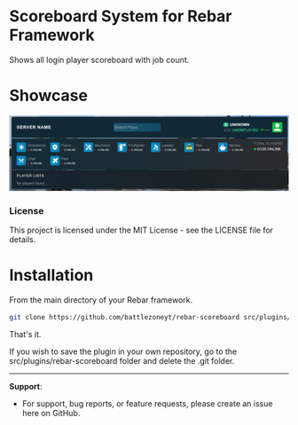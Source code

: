 # Scoreboard System for Rebar Framework

Shows all login player scoreboard with job count.

# Showcase

![alt scoreboard](image.png)

### License

This project is licensed under the MIT License - see the LICENSE file for details.

# Installation

From the main directory of your Rebar framework.

```bash
git clone https://github.com/battlezoneyt/rebar-scoreboard src/plugins/rebar-scoreboard
```

That's it.

If you wish to save the plugin in your own repository, go to the src/plugins/rebar-scoreboard folder and delete the .git folder.

---

**Support**:

-   For support, bug reports, or feature requests, please create an issue here on GitHub.
